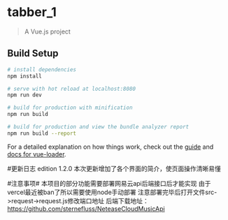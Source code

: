 # tabber_1

> A Vue.js project

## Build Setup

``` bash
# install dependencies
npm install

# serve with hot reload at localhost:8080
npm run dev

# build for production with minification
npm run build

# build for production and view the bundle analyzer report
npm run build --report
```

For a detailed explanation on how things work, check out the [guide](http://vuejs-templates.github.io/webpack/) and [docs for vue-loader](http://vuejs.github.io/vue-loader).

#更新日志
edition 1.2.0
本次更新增加了各个界面的简介，使页面操作清晰易懂

#注意事项#
本项目的部分功能需要部署网易云api后端接口后才能实现
由于vercel最近被ban了所以需要使用node手动部署
注意部署完毕后打开文件src->request->request.js修改端口地址
后端下载地址：https://github.com/sternefluss/NeteaseCloudMusicApi
